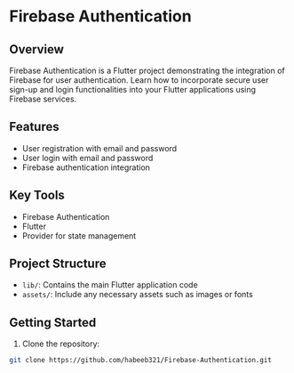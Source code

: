 # Firebase Authentication

## Overview

Firebase Authentication is a Flutter project demonstrating the integration of Firebase for user authentication. Learn how to incorporate secure user sign-up and login functionalities into your Flutter applications using Firebase services.

## Features

- User registration with email and password
- User login with email and password
- Firebase authentication integration

## Key Tools

- Firebase Authentication
- Flutter
- Provider for state management

## Project Structure

- `lib/`: Contains the main Flutter application code
- `assets/`: Include any necessary assets such as images or fonts

## Getting Started

1. Clone the repository:

```bash
git clone https://github.com/habeeb321/Firebase-Authentication.git
